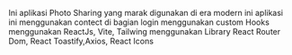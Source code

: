 Ini aplikasi Photo Sharing yang marak digunakan di era modern ini
aplikasi ini menggunakan contect di bagian login
menggunakan custom Hooks
menggunakan ReactJs, Vite, Tailwing
menggunakan Library React Router Dom, React Toastify,Axios, React Icons